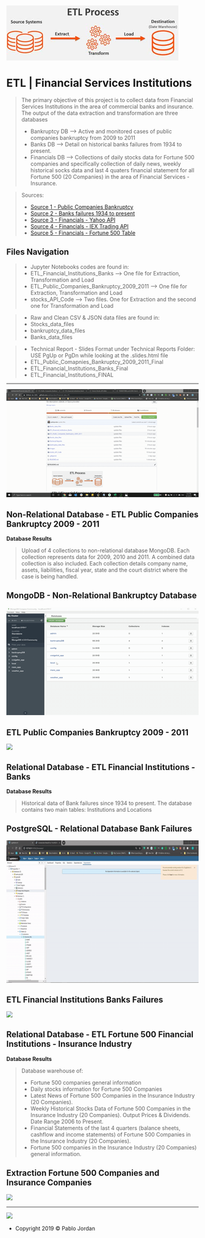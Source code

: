 ![](https://github.com/pablojordan/Financial_data_ETL/blob/master/images/etl-process.png)


# ETL | Financial Services Institutions 

> The primary objective of this project is to collect data from Financial Services Institutions in the area of commercial banks and insurance. The output of the data extraction and transformation are three databases
>* Bankruptcy DB --> Active and monitored cases of public companies bankruptcy from 2009 to 2011
>* Banks DB -->  Detail on historical banks failures from 1934 to present. 
>* Financials DB --> Collections of daily stocks data for Fortune 500 companies and specifically collection of daily news, weekly historical socks data and last 4 quaters financial statement for all Fortune 500 (20 Companies) in the area of Financial Services - Insurance.

> Sources: 
>* [Source 1 - Public Companies Bankruptcy](https://catalog.data.gov/dataset/public-company-bankruptcy-cases-opened-and-monitored)
>* [Source 2 - Banks failures 1934 to present](https://banks.data.fdic.gov/docs/#/Structure/searchInstitutions)
>* [Source 3 - Financials - Yahoo API](https://rapidapi.com/apidojo/api/yahoo-finance1?endpoint=5c3da178e4b0cc6cdc0ed6)
>* [Source 4 - Financials - IEX Trading API](https://iextrading.com/developer/)
>* [Source 5 - Financials - Fortune 500 Table](https://en.wikipedia.org/wiki/List_of_S%26P_500_companies)

## Files Navigation

>* Jupyter Notebooks codes are found in:
>* ETL_Financial_Institutions_Banks --> One file for Extraction, Transformation and Load
>* ETL_Public_Companies_Bankruptcy_2009_2011 --> One file for Extraction, Transformation and Load
>* stocks_API_Code --> Two files. One for Extraction and the second one for Transformation and Load

>* Raw and Clean CSV & JSON data files are found in:
>* 	Stocks_data_files
>* 	bankruptcy_data_files
>* 	Banks_data_files

>* Technical Report - Slides Format under Technical Reports Folder: USE PgUp or PgDn while looking at the .slides.html file
>* 	ETL_Public_Comapnies_Bankruptcy_2009_2011_Final
>* 	ETL_Financial_Institutions_Banks_Final
>* 	ETL_Financial_Institutions_FINAL

---
![](https://github.com/pablojordan/Financial_data_ETL/blob/master/images/Navigation.gif)


## Non-Relational Database - ETL Public Companies Bankruptcy 2009 - 2011

**Database Results**
> Upload of 4 collections to non-relational database MongoDB. Each collection represents data for 2009, 2010 and 2011. A combined data collection is also included. Each collection details company name, assets, liabilities, fiscal year, state and the court district where the case is being handled.

**MongoDB - Non-Relational Bankruptcy Database**
---
![](https://github.com/pablojordan/Financial_data_ETL/blob/master/images/MongoDB.gif)
 
**ETL Public Companies Bankruptcy 2009 - 2011**
---
![](https://github.com/pablojordan/Financial_data_ETL/blob/master/images/bankruptcy.gif)

## Relational Database - ETL Financial Institutions - Banks 

**Database Results**
> Historical data of Bank failures since 1934 to present. The database contains two main tables: Institutions and Locations
 

**PostgreSQL - Relational Database Bank Failures**
---
![](https://github.com/pablojordan/Financial_data_ETL/blob/master/images/PostgreSQL.gif)


**ETL Financial Institutions Banks Failures**
---
![](https://github.com/pablojordan/Financial_data_ETL/blob/master/images/Banks.gif)


## Relational Database - ETL Fortune 500 Financial Institutions - Insurance Industry

**Database Results**

> Database warehouse of:
>* Fortune 500 companies general information 
>* Daily stocks information for Fortune 500 Companies
>* Latest News of Fortune 500 Companies in the Insurance Industry (20 Companies).
>* Weekly Historical Stocks Data of Fortune 500 Companies in the Insurance Industry (20 Companies). Output Prices & Dividends. Date Range 2006 to Present.
>* Financial Statements of the last 4 quarters (balance sheets, cashflow and income statements) of Fortune 500 Companies in the Insurance Industry (20 Companies).
>* Fortune 500 companies in the Insurance Industry (20 Companies) general information.

**Extraction Fortune 500 Companies and Insurance Companies**
---
![](https://github.com/pablojordan/Financial_data_ETL/blob/master/images/export_financials.gif)

---
![](https://github.com/pablojordan/Financial_data_ETL/blob/master/images/transform_financials.gif)




- Copyright 2019 © Pablo Jordan
